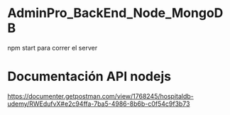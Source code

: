 # AdminPro_BackEnd_Node_MongoDB

npm start para correr el server


# Documentación API nodejs
https://documenter.getpostman.com/view/1768245/hospitaldb-udemy/RWEdufvX#e2c94ffa-7ba5-4986-8b6b-c0f54c9f3b73